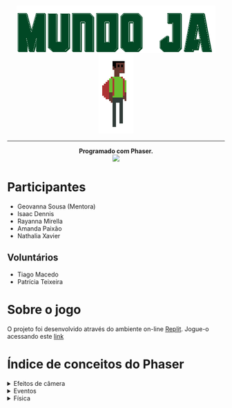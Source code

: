 <div align="center">
  <img src="https://github.com/IsaacDennis/mundo-ja/blob/master/assets/title-screen.png?raw=true">
  <br />
  <img src="https://github.com/IsaacDennis/mundo-ja/blob/master/assets/fase-um/personagens/marcelo.gif?raw=true">
  
  <hr>
  <b>Programado com Phaser.</b>
  <br />
  <img src="https://camo.githubusercontent.com/ddffb94184b45c8cac85986864cd4f16d8bd9db1d645390d93a71e789366b2ab/68747470733a2f2f7777772e7068617365722e696f2f696d616765732f737061636564616e6365722e676966">
</div>

# Participantes
- Geovanna Sousa (Mentora)
- Isaac Dennis
- Rayanna Mirella
- Amanda Paixão
- Nathalia Xavier 

## Voluntários
- Tiago Macedo
- Patrícia Teixeira
# Sobre o jogo
O projeto foi desenvolvido através do ambiente on-line [Replit](https://repl.it). 
Jogue-o acessando este [link](https://games4good.geovannasousa.repl.co/) 
# Índice de conceitos do Phaser
<details> 
  <summary> Efeitos de câmera </summary>
  
  - [Efeito flash](https://github.com/IsaacDennis/mundo-ja/blob/master/scenes/MenuScene.js#L12)
  - [Efeito fade-out (escurecimento de tela)](https://github.com/IsaacDennis/mundo-ja/blob/master/scenes/GameScene.js#L7)
</details>

<details> 
  <summary> Eventos </summary>
   
  - [Evento cronometrado](https://github.com/IsaacDennis/mundo-ja/blob/master/scenes/CreditsScene.js#L28-L43)
</details>

<details>
  <summary> Física </summary>
  
  - [Grupo estático](https://github.com/IsaacDennis/mundo-ja/blob/master/scenes/fase-um/Scene2.js#L79)
  - [Colisão (collider)](https://github.com/IsaacDennis/mundo-ja/blob/master/scenes/fase-um/Scene2.js#L81-L82)
  - [Sobreposição (overlap)](https://github.com/IsaacDennis/mundo-ja/blob/master/scenes/fase-um/Scene2.js#L127)
  - [Área modificada de colisão (no exemplo, a área de colisão (collision bounds) é definida para ocupar somente os pés do sprite)](https://github.com/IsaacDennis/mundo-ja/blob/master/scenes/fase-um/Scene2.js#L63-L64)
</details>
